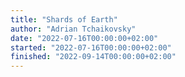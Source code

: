 ```yaml
---
title: "Shards of Earth"
author: "Adrian Tchaikovsky"
date: "2022-07-16T00:00:00+02:00"
started: "2022-07-16T00:00:00+02:00"
finished: "2022-09-14T00:00:00+02:00"
---
```


